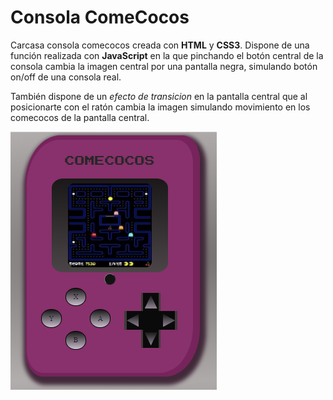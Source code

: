 # Consola ComeCocos
Carcasa consola comecocos creada con **HTML** y **CSS3**. Dispone de una función realizada con **JavaScript** en la que pinchando el botón central de la consola cambia la imagen central por una pantalla negra, simulando botón on/off de una consola real.

También dispone de un _efecto de transicion_ en la pantalla central que al posicionarte con el ratón cambia la imagen simulando movimiento en los comecocos de la pantalla central.

![Screenshot](consolaON.png)

